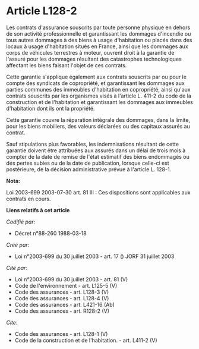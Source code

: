# Article L128-2

Les contrats d'assurance souscrits par toute personne physique en dehors de son activité professionnelle et garantissant les
dommages d'incendie ou tous autres dommages à des biens à usage d'habitation ou placés dans des locaux à usage d'habitation
situés en France, ainsi que les dommages aux corps de véhicules terrestres à moteur, ouvrent droit à la garantie de l'assuré
pour les dommages résultant des catastrophes technologiques affectant les biens faisant l'objet de ces contrats.

Cette garantie s'applique également aux contrats souscrits par ou pour le compte des syndicats de copropriété, et
garantissant les dommages aux parties communes des immeubles d'habitation en copropriété, ainsi qu'aux contrats souscrits par
les organismes visés à l'article L. 411-2 du code de la construction et de l'habitation et garantissant les dommages aux
immeubles d'habitation dont ils ont la propriété.

Cette garantie couvre la réparation intégrale des dommages, dans la limite, pour les biens mobiliers, des valeurs déclarées
ou des capitaux assurés au contrat.

Sauf stipulations plus favorables, les indemnisations résultant de cette garantie doivent être attribuées aux assurés dans un
délai de trois mois à compter de la date de remise de l'état estimatif des biens endommagés ou des pertes subies ou de la
date de publication, lorsque celle-ci est postérieure, de la décision administrative prévue à l'article L. 128-1.

**Nota:**

Loi 2003-699 2003-07-30 art. 81 III : Ces dispositions sont applicables aux contrats en cours.

**Liens relatifs à cet article**

_Codifié par_:

  - Décret n°88-260 1988-03-18

_Créé par_:

  - Loi n°2003-699 du 30 juillet 2003 - art. 17 () JORF 31 juillet 2003

_Cité par_:

  - Loi n°2003-699 du 30 juillet 2003 - art. 81 (V)
  - Code de l'environnement - art. L125-5 (V)
  - Code des assurances - art. L128-3 (V)
  - Code des assurances - art. L128-4 (V)
  - Code des assurances - art. L421-16 (Ab)
  - Code des assurances - art. R128-2 (V)

_Cite_:

  - Code des assurances - art. L128-1 (V)
  - Code de la construction et de l'habitation. - art. L411-2 (V)
